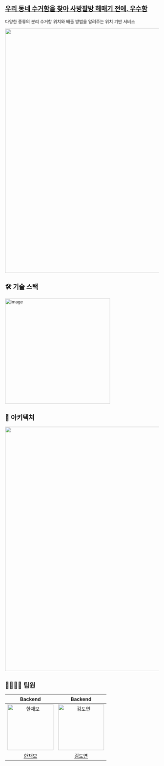 ## [우리 동네 수거함을 찾아 사방팔방 헤매기 전에, 우수함](https://www.woosuham.site/)

다양한 종류의 분리 수거함 위치와 배출 방법을 알려주는 위치 기반 서비스

<img width=800 src="https://github.com/user-attachments/assets/60073a41-9cdf-4df4-b053-e7a1e66277cb">

## 🛠️ 기술 스택
<img width="344" alt="image" src="https://github.com/user-attachments/assets/9bacbfa5-35bb-45de-9ccc-3489780353fb">

## 🧱 아키텍처
<img width="800" src="https://github.com/user-attachments/assets/f466351f-c25a-411d-82ac-3c0b99142a9a">

## 👨‍👩‍👧‍👦 팀원
| Backend | Backend |
| :---: | :---: |
| <img src="https://avatars.githubusercontent.com/u/110653660?v=4" width=150 alt="한재모"/> | <img src="https://github.com/user-attachments/assets/729aa9c7-d4dc-4a4a-b1d8-38af21240661" width=150 alt="김도연"/> |
| [한재모](https://github.com/Hanjaemo) | [김도연](https://github.com/gywns0417) |
